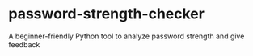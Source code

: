 # password-strength-checker
 A beginner-friendly Python tool to analyze password strength and give feedback
